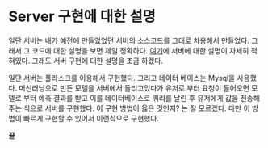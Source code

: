 # Server 구현에 대한 설명

일단 서버는 내가 예전에 만들었었던 서버의 소스코드를 그대로 차용해서 만들었다. 그래서 그 코드에 대한 설명을 보면 제일 정확하다. [여기](https://github.com/Algostu/dodam-appserver)에 서버에 대한 설명이 자세히 적혀있다. 그래도 서버 구현에 대한 설명을 조금 하겠다.



일단 서버는 플라스크를 이용해서 구현했다. 그리고 데이터 베이스는 Mysql을 사용했다. 머신러닝으로 만든 모델을 서버에서 돌리고있다가 유저로 부터 요청이 들어오면 모델로 부터 예측 결과를 받고 이를 데이터베이스로 쿼리를 날린 후 유저에게 값을 전송해주는 식으로 서버를 구현했다. 이 구현 방법이 옳은 것인지? 는 잘 모르겠다. 다만 이 방법이 빠르게 구현할 수 있어서 이런식으로 구현했다.



**끝**